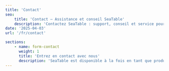 ```yaml
---
title: 'Contact'
seo:
    title: 'Contact – Assistance et conseil SeaTable'
    description: 'Contactez SeaTable : support, conseil et service pour Cloud ou serveur dédié. Nous répondons à vos questions, contactez-nous !'
date: '2025-04-03'
url: '/fr/contact'

sections:
    - name: form-contact
      weight: 1
      title: 'Entrez en contact avec nous'
      description: 'SeaTable est disponible à la fois en tant que produit cloud et en version serveur auto-hébergée. Veuillez sélectionner votre demande pour nous contacter.'
---
```

